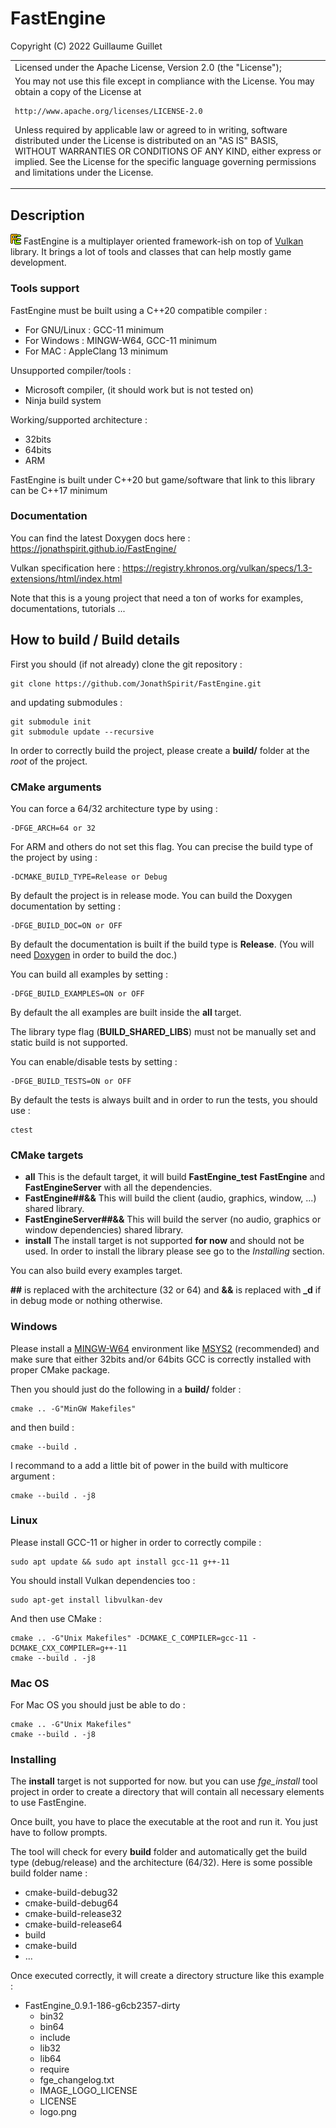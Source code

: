 # FastEngine

Copyright (C) 2022 Guillaume Guillet

<table border="0px">
<tr>
<td>
Licensed under the Apache License, Version 2.0 (the "License");
</td>
</tr>
<tr>
<td>
You may not use this file except in compliance with the License.
You may obtain a copy of the License at

    http://www.apache.org/licenses/LICENSE-2.0

Unless required by applicable law or agreed to in writing, software
distributed under the License is distributed on an "AS IS" BASIS,
WITHOUT WARRANTIES OR CONDITIONS OF ANY KIND, either express or implied.
See the License for the specific language governing permissions and
limitations under the License.
</td>
</tr>
</table>

## Description
![logo](https://github.com/JonathSpirit/FastEngine/blob/master/logo.png?raw=true) FastEngine is a multiplayer oriented framework-ish on top of [Vulkan](https://www.vulkan.org/) library. It brings a lot of tools and classes that can help mostly game development.

### Tools support
FastEngine must be built using a C++20 compatible compiler :
- For GNU/Linux : GCC-11 minimum
- For Windows : MINGW-W64, GCC-11 minimum
- For MAC : AppleClang 13 minimum

Unsupported compiler/tools :
- Microsoft compiler, (it should work but is not tested on)
- Ninja build system

Working/supported architecture :
- 32bits
- 64bits
- ARM

FastEngine is built under C++20 but game/software that link to this library can be C++17 minimum

### Documentation
You can find the latest Doxygen docs here : https://jonathspirit.github.io/FastEngine/

Vulkan specification here : https://registry.khronos.org/vulkan/specs/1.3-extensions/html/index.html

Note that this is a young project that need a ton of works for examples, documentations, tutorials ...

##  How to build / Build details

First you should (if not already) clone the git repository :

    git clone https://github.com/JonathSpirit/FastEngine.git
and updating submodules :

    git submodule init
    git submodule update --recursive
In order to correctly build the project, please create a **build/** folder at the *root* of the project.

### CMake arguments
You can force a 64/32 architecture type by using :

    -DFGE_ARCH=64 or 32
For ARM and others do not set this flag.
You can precise the build type of the project by using :

    -DCMAKE_BUILD_TYPE=Release or Debug
By default the project is in release mode.
You can build the Doxygen documentation by setting :

    -DFGE_BUILD_DOC=ON or OFF
By default the documentation is built if the build type is **Release**. (You will need [Doxygen](https://doxygen.nl/) in order to build the doc.)

You can build all examples by setting :

    -DFGE_BUILD_EXAMPLES=ON or OFF
By default the all examples are built inside the **all** target.

The library type flag (**BUILD_SHARED_LIBS**) must not be manually set and static build is not supported.

You can enable/disable tests by setting :

    -DFGE_BUILD_TESTS=ON or OFF
By default the tests is always built and in order to run the tests, you should use :

    ctest

### CMake targets
- **all**
This is the default target, it will build **FastEngine_test** **FastEngine** and **FastEngineServer** with all the dependencies.
- **FastEngine##&&**
This will build the client (audio, graphics, window, ...) shared library.
- **FastEngineServer##&&**
This will build the server (no audio, graphics or window dependencies) shared library.
- **install**
The install target is not supported **for now** and should not be used. In order to install the library please see go to the *Installing* section.

You can also build every examples target.

**##** is replaced with the architecture (32 or 64) and **&&** is replaced with **_d** if in debug mode or nothing otherwise.

### Windows
Please install a [MINGW-W64](https://www.mingw-w64.org/) environment like [MSYS2](https://www.msys2.org/) (recommended) and make sure that either 32bits and/or 64bits GCC is correctly installed with proper CMake package.

Then you should just do the following in a **build/** folder :

    cmake .. -G"MinGW Makefiles"
and then build :

    cmake --build .
I recommand to a add a little bit of power in the build with multicore argument :

    cmake --build . -j8

### Linux
Please install GCC-11 or higher in order to correctly compile :

    sudo apt update && sudo apt install gcc-11 g++-11
You should install Vulkan dependencies too :

    sudo apt-get install libvulkan-dev
And then use CMake :

    cmake .. -G"Unix Makefiles" -DCMAKE_C_COMPILER=gcc-11 -DCMAKE_CXX_COMPILER=g++-11
    cmake --build . -j8

### Mac OS
For Mac OS you should just be able to do :

    cmake .. -G"Unix Makefiles"
    cmake --build . -j8

### Installing
The **install** target is not supported for now. but you can use *fge_install* tool project in order to create a directory that will contain all necessary elements to use FastEngine.

Once built, you have to place the executable at the root and run it. You just have to follow prompts.

The tool will check for every **build** folder and automatically get the build type (debug/release) and the architecture (64/32).
Here is some possible build folder name :
- cmake-build-debug32
- cmake-build-debug64
- cmake-build-release32
- cmake-build-release64
- build
- cmake-build
- ...

Once executed correctly, it will create a directory structure like this example :
- FastEngine_0.9.1-186-g6cb2357-dirty
  - bin32
  - bin64
  - include
  - lib32
  - lib64
  - require
  - fge_changelog.txt
  - IMAGE_LOGO_LICENSE
  - LICENSE
  - logo.png


